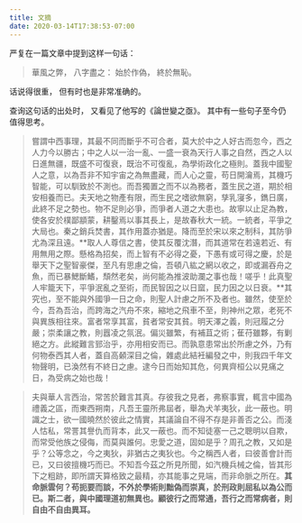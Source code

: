 ```yaml
---
title: 文摘
date: 2020-03-14T17:38:53-07:00
---
```


严复在一篇文章中提到这样一句话：

> 華風之弊， 八字盡之： 始於作偽， 終於無恥。

话说得很重， 但有时也是非常准确的。

查询这句话的出处时， 又看见了他写的《論世變之亟》。
其中有一些句子至今仍值得思考。

<!--more-->

> 嘗謂中西事理，其最不同而斷乎不可合者，莫大於中之人好古而忽今，西之人力今以勝古；中之人以一治一亂、一盛一衰為天行人事之自然，西之人以日進無疆，既盛不可復衰，既治不可復亂，為學術政化之極則。蓋我中國聖人之意，以為吾非不知宇宙之為無盡藏，而人心之靈，苟日開瀹焉，其機巧智能，可以馴致於不測也。而吾獨置之而不以為務者，蓋生民之道，期於相安相養而已。夫天地之物產有限，而生民之嗜欲無窮，孳乳寖多，鐫日廣，此終不足之勢也。物不足則必爭，而爭者人道之大患也。故寧以止足為教，使各安於樸鄙顓蒙，耕鑿焉以事其長上，是故春秋大一統。一統者，平爭之大局也。秦之銷兵焚書，其作用蓋亦猶是。降而至於宋以來之制科，其防爭尤為深且遠。**取人人尊信之書，使其反覆沈潛，而其道常在若遠若近、有用無用之際。懸格為招矣，而上智有不必得之憂，下愚有或可得之慶，於是舉天下之聖智豪傑，至凡有思慮之倫，吾頓八紘之網以收之，即或漏吞舟之魚，而已暴鰓斷鰭，頹然老矣，尚何能為推波助瀾之事也哉！嗟乎！此真聖人牢籠天下，平爭泯亂之至術，而民智因之以日窳，民力因之以日衰。**其究也，至不能與外國爭一日之命，則聖人計慮之所不及者也。雖然，使至於今，吾為吾治，而跨海之汽舟不來，縮地之飛車不至，則神州之眾，老死不與異族相往來。富者常享其富，貧者常安其貧。明天澤之義，則冠履之分嚴；崇柔讓之教，則囂凌之氛泯。偏災雖繁，有補苴之術；萑苻雖夥，有剿絕之方。此縱難言郅治乎，亦用相安而已。而孰意患常出於所慮之外，乃有何物泰西其人者，蓋自高顙深目之倫，雜處此結衽編發之中，則我四千年文物聲明，已渙然有不終日之慮。逮今日而始知其危，何異齊桓公以見痛之日，為受病之始也哉！

> 夫與華人言西治，常苦於難言其真。存彼我之見者，弗察事實，輒言中國為禮義之區，而東西朔南，凡吾王靈所弗屆者，舉為犬羊夷狄，此一蔽也。明識之士，欲一國曉然於彼此之情實，其議論自不得不存是非善否之公。而淺人怙私，常詈其譽仇而背本，此又一蔽也。而不知徒塞一己之聰明以自欺，而常受他族之侵侮，而莫與誰何。忠愛之道，固如是乎？周孔之教，又如是乎？公等念之，今之夷狄，非猶古之夷狄也。今之稱西人者，曰彼善會計而已，又曰彼擅機巧而已。不知吾今茲之所見所聞，如汽機兵械之倫，皆其形下之粗跡，即所謂天算格致之最精，亦其能事之見端，而非命脈之所在。**其命脈雲何？苟扼要而談，不外於學術則黜偽而崇真，於刑政則屈私以為公而已。斯二者，與中國理道初無異也。顧彼行之而常通，吾行之而常病者，則自由不自由異耳。**
